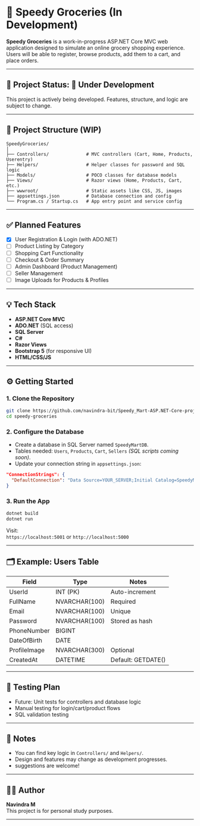 # 🛒 Speedy Groceries (In Development)

**Speedy Groceries** is a work-in-progress ASP.NET Core MVC web application designed to simulate an online grocery shopping experience. Users will be able to register, browse products, add them to a cart, and place orders.

---

## 📌 Project Status: 🚧 Under Development

This project is actively being developed. Features, structure, and logic are subject to change.

---

## 📁 Project Structure (WIP)

```
SpeedyGroceries/
│
├── Controllers/              # MVC controllers (Cart, Home, Products, Userentry)
├── Helpers/                  # Helper classes for password and SQL logic
├── Models/                   # POCO classes for database models
├── Views/                    # Razor views (Home, Products, Cart, etc.)
├── wwwroot/                  # Static assets like CSS, JS, images
├── appsettings.json          # Database connection and config
└── Program.cs / Startup.cs   # App entry point and service config
```

---

## ✅ Planned Features

- [x] User Registration & Login (with ADO.NET)
- [ ] Product Listing by Category
- [ ] Shopping Cart Functionality
- [ ] Checkout & Order Summary
- [ ] Admin Dashboard (Product Management)
- [ ] Seller Management
- [ ] Image Uploads for Products & Profiles

---

## 💡 Tech Stack

- **ASP.NET Core MVC**
- **ADO.NET** (SQL access)
- **SQL Server**
- **C#**
- **Razor Views**
- **Bootstrap 5** (for responsive UI)
- **HTML/CSS/JS**

---

## ⚙️ Getting Started

### 1. Clone the Repository

```bash
git clone https://github.com/navindra-bit/Speedy_Mart-ASP.NET-Core-project.git
cd speedy-groceries
```

### 2. Configure the Database

- Create a database in SQL Server named `SpeedyMartDB`.
- Tables needed: `Users`, `Products`, `Cart`, `Sellers` _(SQL scripts coming soon)_.
- Update your connection string in `appsettings.json`:

```json
"ConnectionStrings": {
  "DefaultConnection": "Data Source=YOUR_SERVER;Initial Catalog=SpeedyMartDB;Integrated Security=True;Encrypt=False"
}
```

### 3. Run the App

```bash
dotnet build
dotnet run
```

Visit:  
`https://localhost:5001` or `http://localhost:5000`

---

## 🗂 Example: Users Table

| Field        | Type          | Notes              |
| ------------ | ------------- | ------------------ |
| UserId       | INT (PK)      | Auto-increment     |
| FullName     | NVARCHAR(100) | Required           |
| Email        | NVARCHAR(100) | Unique             |
| Password     | NVARCHAR(100) | Stored as hash     |
| PhoneNumber  | BIGINT        |                    |
| DateOfBirth  | DATE          |                    |
| ProfileImage | NVARCHAR(300) | Optional           |
| CreatedAt    | DATETIME      | Default: GETDATE() |

---

## 🧪 Testing Plan

- Future: Unit tests for controllers and database logic
- Manual testing for login/cart/product flows
- SQL validation testing

---

## 📝 Notes

- You can find key logic in `Controllers/` and `Helpers/`.
- Design and features may change as development progresses.
- suggestions are welcome!

---

## 🙋‍♂️ Author

**Navindra M**  
This project is for personal study purposes.

---
